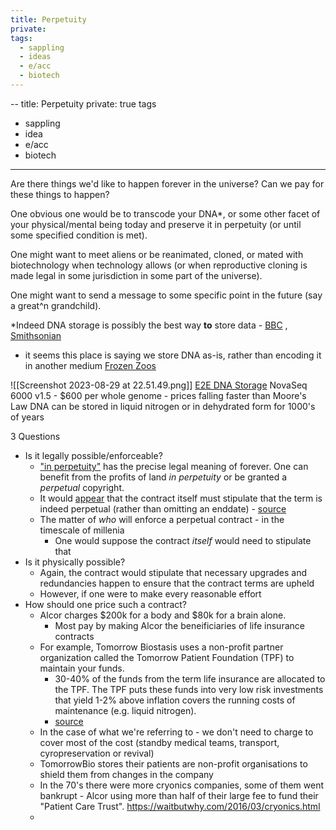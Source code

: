 ```yaml
---
title: Perpetuity
private: 
tags:
  - sappling
  - ideas
  - e/acc
  - biotech
---
```


--
title: Perpetuity
private: true
tags
- sappling
- idea
- e/acc
- biotech
---

Are there things we'd like to happen forever in the universe? Can we pay for these things to happen?

One obvious one would be to transcode your DNA*, or some other facet of your physical/mental being today and preserve it in perpetuity (or until some specified condition is met).

One might want to meet aliens or be reanimated, cloned, or mated with biotechnology when technology allows (or when reproductive cloning is made legal in some jurisdiction in some part of the universe).

One might want to send a message to some specific point in the future (say a great^n grandchild). 

*Indeed DNA storage is possibly the best way **to** store data - [BBC](https://www.bbc.com/future/article/20221007-how-to-store-data-for-1000-years) , [Smithsonian](https://www.smithsonianmag.com/smart-news/dna-solution-permanent-data-storage-180954315/)
- it seems this place is saying we store DNA as-is, rather than encoding it in another medium 
[Frozen Zoos](https://www.science.org.au/curious/earth-environment/frozen-ark-project)


![[Screenshot 2023-08-29 at 22.51.49.png]]
[E2E DNA Storage](https://www.forbes.com/sites/tomcoughlin/2021/10/28/dna-storage-update/)
NovaSeq 6000 v1.5 - $600 per whole genome - prices falling faster than Moore's Law
DNA can be stored in liquid nitrogen or in dehydrated form for 1000's of years

3 Questions
- Is it legally possible/enforceable?
	- ["in perpetuity"](https://www.law.cornell.edu/wex/in_perpetuity) has the precise legal meaning of forever. One can benefit from the profits of land *in perpetuity* or be granted a *perpetual* copyright.
	- It would [appear](https://privateequity.weil.com/glenn-west-musings/forever-long-time-no-time/#footnote-6) that the contract itself must stipulate that the term is indeed perpetual (rather than omitting an enddate) - [source](https://privateequity.weil.com/glenn-west-musings/forever-long-time-no-time/) 
	- The matter of *who* will enforce a perpetual contract  - in the timescale of millenia 
		- One would suppose the contract *itself* would need to stipulate that 
- Is it physically possible?
	- Again, the contract would stipulate that necessary upgrades and redundancies happen to ensure that the contract terms are upheld
	- However, if one were to make every reasonable effort
- How should one price such a contract?
	- Alcor charges $200k for a body and $80k for a brain alone. 
		- Most pay by making Alcor the beneificiaries of life insurance contracts
	- For example, Tomorrow Biostasis uses a non-profit partner organization called the Tomorrow Patient Foundation (TPF) to maintain your funds. 
		- 30-40% of the funds from the term life insurance are allocated to the TPF. The TPF puts these funds into very low risk investments that yield 1-2% above inflation covers the running costs of maintenance (e.g. liquid nitrogen).
		- [source](https://www.reddit.com/r/cryonics_europe/comments/nzj9bh/how_much_does_cryonics_cost/)
	- In the case of what we're referring to - we don't need to charge to cover most of the cost (standby medical teams, transport, cyropreservation or revival)
	- TomorrowBio stores their patients are non-profit organisations to shield them from changes in the company
	- In the 70's there were more cryonics companies, some of them went bankrupt - Alcor using more than half of their large fee to fund their "Patient Care Trust". https://waitbutwhy.com/2016/03/cryonics.html
	- 

